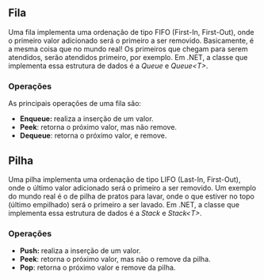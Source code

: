 <h2>Fila</h2>
<p>Uma fila implementa uma ordenação de tipo FIFO (First-In, First-Out), onde o primeiro valor adicionado será o primeiro a ser removido. Basicamente, é a mesma coisa que no mundo real! Os primeiros que chegam para serem atendidos, serão atendidos primeiro, por exemplo. Em .NET, a classe que implementa essa estrutura de dados é a <em>Queue </em>e <em>Queue&lt;T&gt;</em>.</p>
<h3>Operações</h3>
<p>As principais operações de uma fila são: </p>
<ul><li><strong>Enqueue: </strong>realiza a inserção de um valor.</li><li><strong>Peek</strong>: retorna o próximo valor, mas não remove.</li><li><strong>Dequeue</strong>: retorna o próximo valor, e remove.</li></ul>

<h2>Pilha</h2>
<p>Uma pilha implementa uma ordenação  de tipo LIFO (Last-In, First-Out), onde o último valor adicionado será o primeiro a ser removido. Um exemplo do mundo real é o de pilha de pratos para lavar, onde o que estiver no topo (último empilhado) será o primeiro a ser lavado. Em .NET, a classe que implementa essa estrutura de dados é a <em>Stack </em>e <em>Stack&lt;T&gt;</em>.</p>
<h3>Operações</h3>
<ul><li><strong>Push: </strong>realiza a inserção de um valor.</li><li><strong>Peek</strong>: retorna o próximo valor, mas não o remove da pilha.</li><li><strong>Pop</strong>: retorna o próximo valor e remove da pilha.</li></ul>
